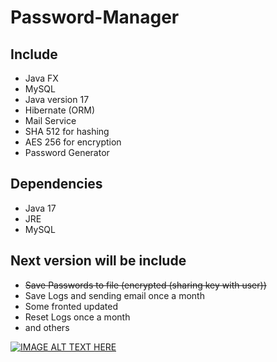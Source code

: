 # Password-Manager

## Include
 - Java FX
 - MySQL
 - Java version 17
 - Hibernate (ORM)
 - Mail Service
 - SHA 512 for hashing
 - AES 256 for encryption
 - Password Generator

## Dependencies
 - Java 17
 - JRE
 - MySQL

## Next version will be include
 - <del> Save Passwords to file (encrypted (sharing key with user)) </del> 
 - Save Logs and sending email once a month
 - Some fronted updated
 - Reset Logs once a month
 - and others
 
[![IMAGE ALT TEXT HERE](https://img.youtube.com/vi/eboWUuVqcak/0.jpg)](https://www.youtube.com/watch?v=eboWUuVqcak)
